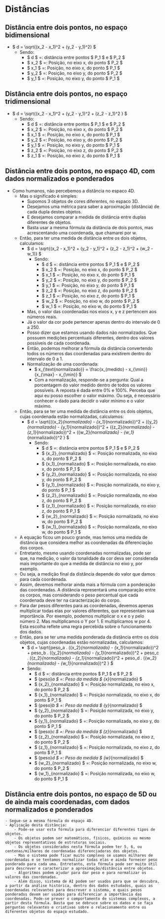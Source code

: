# Distâncias

## Distância entre dois pontos, no espaço bidimensional
- $ d = \sqrt{(x_2 - x_1)^2 + (y_2 - y_1)^2} $
    - Sendo:
        - $ d $ =: distância entre pontos $ P_1 $ e $ P_2 $
        - $ x_2 $ =: Posição, no eixo x, do ponto $ P_2 $
        - $ x_1 $ =: Posição, no eixo x, do ponto $ P_1 $
        - $ y_2 $ =: Posição, no eixo y, do ponto $ P_2 $
        - $ y_1 $ =: Posição, no eixo y, do ponto $ P_1 $

## Distância entre dois pontos, no espaço tridimensional
- $ d = \sqrt{(x_2 - x_1)^2 + (y_2 - y_1)^2 + (z_2 - z_1)^2 } $
    - Sendo:
        - $ d $ =: distância entre pontos $ P_1 $ e $ P_2 $
        - $ x_2 $ =: Posição, no eixo x, do ponto $ P_2 $
        - $ x_1 $ =: Posição, no eixo x, do ponto $ P_1 $
        - $ y_2 $ =: Posição, no eixo y, do ponto $ P_2 $
        - $ y_1 $ =: Posição, no eixo y, do ponto $ P_1 $
        - $ z_2 $ =: Posição, no eixo z, do ponto $ P_2 $
        - $ z_1 $ =: Posição, no eixo z, do ponto $ P_1 $

## Distância entre dois pontos, no espaço 4D, com dados normalizados e ponderados
- Como humanos, não percebemos a distância no espaco 4D. 
    - Mas o significado é simples:
        - Supomos 3 objetos de cores diferentes, no espaco 3D.
        - Desejamos uma métrica para saber a aproximação (distância) de cada dupla destes objetos.
        - E desejamos comparar a medida de distância entre duplas diferentes de objetos.
        - Basta usar a mesma fórmula da distância de dois pontos, mas acrescentando uma coordenada, que chamarei por w.
    - Então, para ter uma medida de distância entre os dois objetos, calculamos:
        - $ d = \sqrt{(x_2 - x_1)^2 + (y_2 - y_1)^2 + (z_2 - z_1)^2 + (w_2 - w_1)} $
            - Sendo:
                - $ d $ =: distância entre pontos $ P_1 $ e $ P_2 $
                - $ x_2 $ =: Posição, no eixo x, do ponto $ P_2 $
                - $ x_1 $ =: Posição, no eixo x, do ponto $ P_1 $
                - $ y_2 $ =: Posição, no eixo y, do ponto $ P_2 $
                - $ y_1 $ =: Posição, no eixo y, do ponto $ P_1 $
                - $ z_2 $ =: Posição, no eixo z, do ponto $ P_2 $
                - $ z_1 $ =: Posição, no eixo z, do ponto $ P_1 $
                - $ w_2 $ =: Posição, no eixo w, do ponto $ P_2 $
                - $ w_1 $ =: Posição, no eixo w, do ponto $ P_1 $
        - Mas, o valor das coordenadas nos eixos x, y e z pertencem aos números reais.
        - Já o valor da cor pode pertencer apenas dentro do intervalo de 0 a 250.
        - Posso dizer que estamos usando dados não normalizados. Que possuem medições percentuais diferentes, dentro dos valores possíveis de cada coordenada.
        - Então, podemos melhorar a fórmula da distância convertendo todos os números das coordenadas para existirem dentro do intervalo de 0 a 1.
        - Normalização de uma coordenada:
            - $ x_{\text{normalizado}} = \frac{x_{medido} - x_{\min}}{x_{\max} - x_{\min}} $
            - Com a normalização, responde-se a pergunta: Qual a porcentagem do valor medido dentro de todos os valores possíveis. A reposta é dada entre 0% e 100%. Perceba que aqui eu posso escolher o valor máximo. Ou seja, é necessário conhecer o dado para decidir o valor mínimo e o valor máximo.
    - Então, para se ter uma medida de distância entre os dois objetos, cujas coordenada estão normalizadas, calculamos:
        - $ d = \sqrt{({x_2}_{normalizado} - {x_1}_{normalizado})^2 + ({y_2}_{normalizado} - {y_1}_{normalizado})^2 + ({z_2}_{normalizado} - {z_1}_{normalizado})^2 + ({w_2}_{normalizado} - {w_1}_{normalizado})^2 } $
            - Sendo:
                - $ d $ =: distância entre pontos $ P_1 $ e $ P_2 $
                - $ {x_2}_{normalizado} $ =: Posição normalizada, no eixo x, do ponto $ P_2 $
                - $ {x_1}_{normalizado} $ =: Posição normalizada, no eixo x, do ponto $ P_1 $
                - $ {y_2}_{normalizado} $ =: Posição normalizada, no eixo y, do ponto $ P_2 $
                - $ {y_1}_{normalizado} $ =: Posição normalizada, no eixo y, do ponto $ P_1 $
                - $ {z_2}_{normalizado} $ =: Posição normalizada, no eixo z, do ponto $ P_2 $
                - $ {z_1}_{normalizado} $ =: Posição normalizada, no eixo z, do ponto $ P_1 $
                - $ {w_2}_{normalizado} $ =: Posição normalizada, no eixo w, do ponto $ P_2 $
                - $ {w_1}_{normalizado} $ =: Posição normalizada, no eixo w, do ponto $ P_1 $
    - A equação ficou um pouco grande, mas temos uma medida de distância que considera melhor as coordenadas da diferenciação dos corpos.
    - Entretanto, mesmo usando coordenadas normalizadas, pode ser que, na medição, o valor da tonalidade da cor deva ser considerada mais importante do que a medida de distância no eixo y, por exemplo.
    - Ou seja, a medição final da distância depende do valor que damos para cada coordenada.
    - Assim, devemos melhorar ainda mais a fórmula com a ponderação das coordenadas. A distância representará uma comparação entre os corpos, mas considerando o peso percentual que cada coordenada deve ter na caracterização do corpo.
    - Para dar pesos diferentes para as coordenadas, devemos apenas multiplicar todas elas por valores diferentes, que representam sua importância. Por exemplo, podemos multiplicar o x e o y pelo número 2. Mas multiplicamos o Y por 1. E multiplicamos w por 4. Esta escolha reflete uma regra percebida sobre o funcionamento dos dados.
    - Então, para se ter uma medida ponderada da distância entre os dois objetos, cujas coordenadas estão normalizadas, calculamos:
        - $ d = \sqrt{peso_a . ({x_2}_{normalizado} - {x_1}_{normalizado})^2 + peso_b . ({y_2}_{normalizado} - {y_1}_{normalizado})^2 + peso_c . ({z_2}_{normalizado} - {z_1}_{normalizado})^2 + peso_d . ({w_2}_{normalizado} - {w_1}_{normalizado})^2 } $
        - Sendo:
            - $ d $ =: distância entre pontos $ P_1 $ e $ P_2 $
            - $ {peso}_a $ =: Peso da medida $ {x}_{normalizado} $ 
            - $ {x_2}_{normalizado} $ =: Posição normalizada, no eixo x, do ponto $ P_2 $
            - $ {x_1}_{normalizado} $ =: Posição normalizada, no eixo x, do ponto $ P_1 $
            - $ {peso}_b $ =: Peso da medida $ {y}_{normalizado} $ 
            - $ {y_2}_{normalizado} $ =: Posição normalizada, no eixo y, do ponto $ P_2 $
            - $ {y_1}_{normalizado} $ =: Posição normalizada, no eixo y, do ponto $ P_1 $
            - $ {peso}_c $ =: Peso da medida $ {z}_{normalizado} $ 
            - $ {z_2}_{normalizado} $ =: Posição normalizada, no eixo z, do ponto $ P_2 $
            - $ {z_1}_{normalizado} $ =: Posição normalizada, no eixo z, do ponto $ P_1 $
            - $ {peso}_d $ =: Peso da medida $ {w}_{normalizado} $ 
            - $ {w_2}_{normalizado} $ =: Posição normalizada, no eixo w, do ponto $ P_2 $
            - $ {w_1}_{normalizado} $ =: Posição normalizada, no eixo w, do ponto $ P_1 $

## Distância entre dois pontos, no espaço de 5D ou de ainda mais coordenadas, com dados normalizados e ponderados
    - Segue-se a mesma fórmula do espaço 4D.
    - Aplicação desta distância:
        - Pode-se usar esta fórmula para diferenciar diferentes tipos de objetos.
        - Os objetos podem ser matemáticos, físicos, químicos ou mesmo objetos representativos de estruturas sociais. 
        - Os objetos considerados nesta fórmula podem ter 5, 6, ou centenas/milhares de coordenadas diferenciadoras dos objetos.
        - Mas o sistema pode ficar muito complexo se usamos milhares de coordenadas e se tentamos normalizar todas elas e ainda fornecer peso ponderado para cada uma. Entretanto, esta fórmula pode ser muito útil para descrever e caracterizar a aproximação/distância entre objetos.
        - Algoritmos podem ajudar para dar peso e para normalizar os valores das coordenadas.
        - Além disso, sistema de AI podem ser usados para que se descubra, a partir da análise histórica, dentro dos dados estudados, quais as coordenadas relevantes para descrever o sistema, e quais pesos ponderados devem ser usados para diferenciar a importância das coordenadas. Pode-se prever o comportamento de sistemas complexos, a partir desta fórmula. Basta que se debruce sobre os dados e se faça perguntas relevantes e criativas sobre o relacionamento entre os diferentes objetos do espaço estudado.
